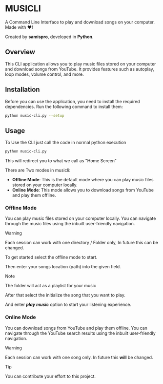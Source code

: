 # MUSICLI

A Command Line Interface to play and download songs on your computer. Made with ❤️!

Created by **samispro**, developed in **Python**.

## Overview

This CLI application allows you to play music files stored on your computer and download songs from YouTube. It provides features such as autoplay, loop modes, volume control, and more.

## Installation

Before you can use the application, you need to install the required dependencies. Run the following command to install them:

```bash
python music-cli.py --setup
```

## Usage
To Use the CLI just call the code in normal python execution

```bash
python music-cli.py
```

This will redirect you to what we call as "Home Screen"

There are Two modes in musicli:

*  **Offline Mode**: This is the default mode where you can play music files stored on your computer locally.
*  **Online Mode**: This mode allows you to download songs from YouTube and play them offline.

### Offline Mode
You can play music files stored on your computer locally. You can navigate through the music files using the inbuilt user-friendly navigation.
>[!WARNING]
>Each session can work with one directory / Folder only, In future this can be changed.

To get started select the offline mode to start.

Then enter your songs location (path) into the given field.

>[!NOTE]
> The folder will act as a playlist for your music 

After that select the initialize the song that you want to play.

And enter *__play music__* option to start your listening experience.


### Online Mode
You can download songs from YouTube and play them offline. You can navigate through the YouTube search results using
the inbuilt user-friendly navigation.

>[!WARNING]
>Each session can work with one song only. In future this **will** be changed.

>[!TIP]
> You can contribute your effort to this project.
